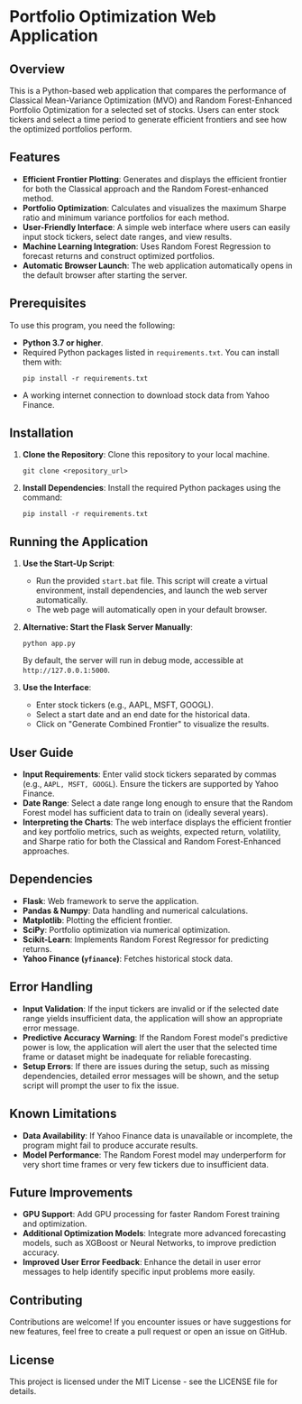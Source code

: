 # Portfolio Optimization Web Application

## Overview

This is a Python-based web application that compares the performance of Classical Mean-Variance Optimization (MVO) and Random Forest-Enhanced Portfolio Optimization for a selected set of stocks. Users can enter stock tickers and select a time period to generate efficient frontiers and see how the optimized portfolios perform.

## Features
- **Efficient Frontier Plotting**: Generates and displays the efficient frontier for both the Classical approach and the Random Forest-enhanced method.
- **Portfolio Optimization**: Calculates and visualizes the maximum Sharpe ratio and minimum variance portfolios for each method.
- **User-Friendly Interface**: A simple web interface where users can easily input stock tickers, select date ranges, and view results.
- **Machine Learning Integration**: Uses Random Forest Regression to forecast returns and construct optimized portfolios.
- **Automatic Browser Launch**: The web application automatically opens in the default browser after starting the server.

## Prerequisites

To use this program, you need the following:

- **Python 3.7 or higher**.
- Required Python packages listed in `requirements.txt`. You can install them with:
  ```
  pip install -r requirements.txt
  ```
- A working internet connection to download stock data from Yahoo Finance.

## Installation

1. **Clone the Repository**: Clone this repository to your local machine.
   ```
   git clone <repository_url>
   ```

2. **Install Dependencies**: Install the required Python packages using the command:
   ```
   pip install -r requirements.txt
   ```

## Running the Application

1. **Use the Start-Up Script**:
   - Run the provided `start.bat` file. This script will create a virtual environment, install dependencies, and launch the web server automatically.
   - The web page will automatically open in your default browser.

2. **Alternative: Start the Flask Server Manually**:
   ```
   python app.py
   ```
   By default, the server will run in debug mode, accessible at `http://127.0.0.1:5000`.

3. **Use the Interface**:
   - Enter stock tickers (e.g., AAPL, MSFT, GOOGL).
   - Select a start date and an end date for the historical data.
   - Click on "Generate Combined Frontier" to visualize the results.

## User Guide

- **Input Requirements**: Enter valid stock tickers separated by commas (e.g., `AAPL, MSFT, GOOGL`). Ensure the tickers are supported by Yahoo Finance.
- **Date Range**: Select a date range long enough to ensure that the Random Forest model has sufficient data to train on (ideally several years).
- **Interpreting the Charts**: The web interface displays the efficient frontier and key portfolio metrics, such as weights, expected return, volatility, and Sharpe ratio for both the Classical and Random Forest-Enhanced approaches.

## Dependencies

- **Flask**: Web framework to serve the application.
- **Pandas & Numpy**: Data handling and numerical calculations.
- **Matplotlib**: Plotting the efficient frontier.
- **SciPy**: Portfolio optimization via numerical optimization.
- **Scikit-Learn**: Implements Random Forest Regressor for predicting returns.
- **Yahoo Finance (`yfinance`)**: Fetches historical stock data.

## Error Handling

- **Input Validation**: If the input tickers are invalid or if the selected date range yields insufficient data, the application will show an appropriate error message.
- **Predictive Accuracy Warning**: If the Random Forest model's predictive power is low, the application will alert the user that the selected time frame or dataset might be inadequate for reliable forecasting.
- **Setup Errors**: If there are issues during the setup, such as missing dependencies, detailed error messages will be shown, and the setup script will prompt the user to fix the issue.

## Known Limitations

- **Data Availability**: If Yahoo Finance data is unavailable or incomplete, the program might fail to produce accurate results.
- **Model Performance**: The Random Forest model may underperform for very short time frames or very few tickers due to insufficient data.

## Future Improvements

- **GPU Support**: Add GPU processing for faster Random Forest training and optimization.
- **Additional Optimization Models**: Integrate more advanced forecasting models, such as XGBoost or Neural Networks, to improve prediction accuracy.
- **Improved User Error Feedback**: Enhance the detail in user error messages to help identify specific input problems more easily.

## Contributing

Contributions are welcome! If you encounter issues or have suggestions for new features, feel free to create a pull request or open an issue on GitHub.

## License

This project is licensed under the MIT License - see the LICENSE file for details.